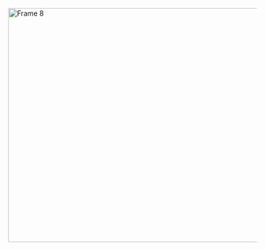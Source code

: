<img width="1400" height="475" alt="Frame 8" src="https://github.com/user-attachments/assets/897f96a0-2876-495c-8488-150d81e8cd14" />
